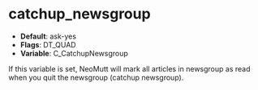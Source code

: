 # catchup_newsgroup

- **Default**: ask-yes
- **Flags**: DT_QUAD
- **Variable**: C_CatchupNewsgroup

If this variable is set, NeoMutt will mark all articles in newsgroup
as read when you quit the newsgroup (catchup newsgroup).
